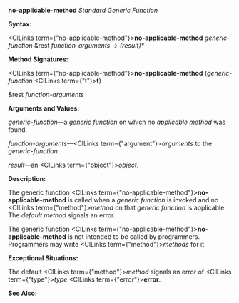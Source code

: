 **no-applicable-method** *Standard Generic Function* 



**Syntax:** 



<ClLinks  term={"no-applicable-method"}><b>no-applicable-method</b></ClLinks> *generic-function* &amp;rest *function-arguments → \{result\}*\* 



**Method Signatures:** 



<ClLinks  term={"no-applicable-method"}><b>no-applicable-method</b></ClLinks> (*generic-function* <ClLinks  term={"t"}><b>t</b></ClLinks>) 



&amp;rest *function-arguments* 



**Arguments and Values:** 



*generic-function*—a *generic function* on which no *applicable method* was found. 



*function-arguments*—<ClLinks  term={"argument"}><i>arguments</i></ClLinks> to the *generic-function*. 



*result*—an <ClLinks  term={"object"}><i>object</i></ClLinks>. 



**Description:** 



The generic function <ClLinks  term={"no-applicable-method"}><b>no-applicable-method</b></ClLinks> is called when a *generic function* is invoked and no <ClLinks  term={"method"}><i>method</i></ClLinks> on that *generic function* is applicable. The *default method* signals an error. 



The generic function <ClLinks  term={"no-applicable-method"}><b>no-applicable-method</b></ClLinks> is not intended to be called by programmers. Programmers may write <ClLinks  term={"method"}><i>methods</i></ClLinks> for it. 







 



 



**Exceptional Situations:** 



The default <ClLinks  term={"method"}><i>method</i></ClLinks> signals an error of <ClLinks  term={"type"}><i>type</i></ClLinks> <ClLinks  term={"error"}><b>error</b></ClLinks>. 



**See Also:** 



